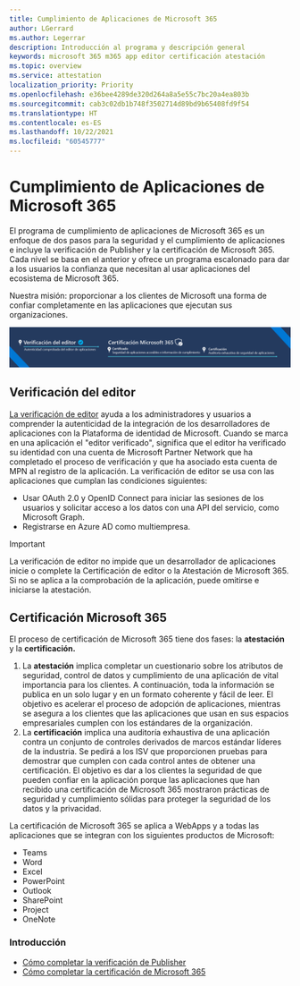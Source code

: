 ```yaml
---
title: Cumplimiento de Aplicaciones de Microsoft 365
author: LGerrard
ms.author: Legerrar
description: Introducción al programa y descripción general
keywords: microsoft 365 m365 app editor certificación atestación
ms.topic: overview
ms.service: attestation
localization_priority: Priority
ms.openlocfilehash: e36bee4289de320d264a8a5e55c7bc20a4ea803b
ms.sourcegitcommit: cab3c02db1b748f3502714d89bd9b65408fd9f54
ms.translationtype: HT
ms.contentlocale: es-ES
ms.lasthandoff: 10/22/2021
ms.locfileid: "60545777"
---
```

# <a name="microsoft-365-app-compliance-program"></a>Cumplimiento de Aplicaciones de Microsoft 365

El programa de cumplimiento de aplicaciones de Microsoft 365 es un enfoque de dos pasos para la seguridad y el cumplimiento de aplicaciones e incluye la verificación de Publisher y la certificación de Microsoft 365. Cada nivel se basa en el anterior y ofrece un programa escalonado para dar a los usuarios la confianza que necesitan al usar aplicaciones del ecosistema de Microsoft 365.  

Nuestra misión: proporcionar a los clientes de Microsoft una forma de confiar completamente en las aplicaciones que ejecutan sus organizaciones.

![Estrategia de 2 niveles para el cumplimiento de las aplicaciones](media/Microsoft365AppComplianceBanner.png)

## <a name="publisher-verification"></a>Verificación del editor

[La verificación de editor](https://docs.microsoft.com/azure/active-directory/develop/publisher-verification-overview) ayuda a los administradores y usuarios a comprender la autenticidad de la integración de los desarrolladores de aplicaciones con la Plataforma de identidad de Microsoft. Cuando se marca en una aplicación el "editor verificado", significa que el editor ha verificado su identidad con una cuenta de Microsoft Partner Network que ha completado el proceso de verificación y que ha asociado esta cuenta de MPN al registro de la aplicación.
La verificación de editor se usa con las aplicaciones que cumplan las condiciones siguientes:  
- Usar OAuth 2.0 y OpenID Connect para iniciar las sesiones de los usuarios y solicitar acceso a los datos con una API del servicio, como Microsoft Graph. 
- Registrarse en Azure AD como multiempresa.  

> [!IMPORTANT]
> La verificación de editor no impide que un desarrollador de aplicaciones inicie o complete la Certificación de editor o la Atestación de Microsoft 365. Si no se aplica a la comprobación de la aplicación, puede omitirse e iniciarse la atestación.

## <a name="microsoft-365-certification"></a>Certificación Microsoft 365
El proceso de certificación de Microsoft 365 tiene dos fases: la **atestación** y la **certificación.**
1.  La **atestación** implica completar un cuestionario sobre los atributos de seguridad, control de datos y cumplimiento de una aplicación de vital importancia para los clientes. A continuación, toda la información se publica en un solo lugar y en un formato coherente y fácil de leer. El objetivo es acelerar el proceso de adopción de aplicaciones, mientras se asegura a los clientes que las aplicaciones que usan en sus espacios empresariales cumplen con los estándares de la organización.
1.  La **certificación** implica una auditoría exhaustiva de una aplicación contra un conjunto de controles derivados de marcos estándar líderes de la industria. Se pedirá a los ISV que proporcionen pruebas para demostrar que cumplen con cada control antes de obtener una certificación. El objetivo es dar a los clientes la seguridad de que pueden confiar en la aplicación porque las aplicaciones que han recibido una certificación de Microsoft 365 mostraron prácticas de seguridad y cumplimiento sólidas para proteger la seguridad de los datos y la privacidad.


La certificación de Microsoft 365 se aplica a WebApps y a todas las aplicaciones que se integran con los siguientes productos de Microsoft:
-   Teams
-   Word
-   Excel
-   PowerPoint 
-   Outlook
- SharePoint
- Project
- OneNote

### <a name="get-started"></a>Introducción
- [Cómo completar la verificación de Publisher](https://docs.microsoft.com/en-us/azure/active-directory/develop/mark-app-as-publisher-verified)
- [Cómo completar la certificación de Microsoft 365](https://docs.microsoft.com/en-us/microsoft-365-app-certification/docs/certification)

